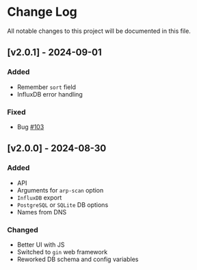 # Change Log
All notable changes to this project will be documented in this file.

## [v2.0.1] - 2024-09-01
### Added
- Remember `sort` field
- InfluxDB error handling

### Fixed
- Bug [#103](https://github.com/aceberg/WatchYourLAN/issues/103)

## [v2.0.0] - 2024-08-30
### Added
- API
- Arguments for `arp-scan` option
- `InfluxDB` export
- `PostgreSQL` or `SQLite` DB options
- Names from DNS

### Changed
- Better UI with JS
- Switched to `gin` web framework
- Reworked DB schema and config variables

